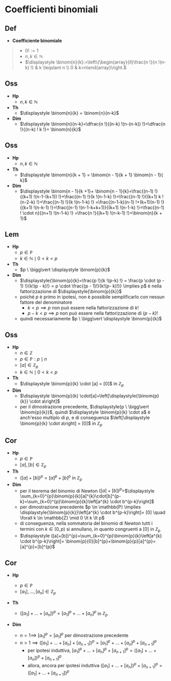 # Coefficienti binomiali

## Def

- **Coefficiente binomiale**

> - $0! := 1$
> - $n, k \in \mathbb{N}$
> - $\displaystyle \binom{n}{k}:=\left\{\begin{array}{ll}\frac{n !}{n !(n-k) !} & k \leqslant n \\ 0 & k>n\end{array}\right.$

## Oss

- **Hp**
  - $n, k \in \mathbb{N}$
- **Th**
  - $\displaystyle \binom{n}{k} = \binom{n}{n-k}$
- **Dim**
  - $\displaystyle \binom{n}{n-k}=\dfrac{n !}{(n-k) !(n-(n-k)) !}=\dfrac{n !}{(n-k) ! k !}= \binom{n}{k}$

## Oss

- **Hp**
  - $n, k \in \mathbb{N}$
- **Th**
  - $\displaystyle \binom{n}{k + 1} = \binom{n - 1}{k + 1} \binom{n - 1}{ k}$
- **Dim**
   - $\displaystyle \binom{n - 1}{k +1}+ \binom{n - 1}{k}=\frac{(n-1) !}{(k+1) !(n-1-(k+1)) !}+\frac{(n-1) !}{k !(n-1-k) !}=\frac{(n-1) !}{(k+1) k !(n-2-k) !}+\frac{(n-1) !}{k !(n-1-k) !} =\frac{(n-1-k)(n-1) !+(k+1)(n-1) !}{(k+1) !(n-k-1) !}=\frac{(n-1) !(n-1-k+k+1)}{(k+1) !(n-1-k) !}=\frac{(n-1) ! \cdot n}{(n+1) !(n-1-k) !} =\frac{n !}{(k+1) !(n-k-1) !}=\binom{n}{k + 1}$

## Lem

- **Hp**
  - $p \in \mathbb{P}$
  - $k \in \mathbb{N} \mid 0 \lt k \lt p$
- **Th**
  - $p \ \bigg\vert \displaystyle \binom{p}{k}$
- **Dim**
  - $\displaystyle{\binom{p}{k}=\frac{p !}{k !(p-k) !} = \frac{p \cdot (p - 1) !}{k!(p - k)!} = p \cdot \frac{(p - 1)!}{k!(p- k)!}} \implies p$ è nella fattorizzazione di $\displaystyle{\binom{p}{k}}$
  - poiché $p$ è primo in ipotesi, non è possibile semplificarlo con nessun fattore del denominatore
    - $k \lt p \implies p$ non può essere nella fattorizzazione di $k!$
    - $p - k \lt p \implies p$ non può essere nella fattorizzazione di $(p - k)!$
  - quindi necessariamente $p \ \bigg\vert \displaystyle \binom{p}{k}$

## Oss

- **Hp**
  - $n \in \mathbb{Z}$
  - $p \in \mathbb{P} : p \mid n$
  - $[a] \in \mathbb{Z}_{p}$
  - $k \in \mathbb{N} \mid 0 \lt k \lt p$
- **Th**
  - $\displaystyle \binom{p}{k} \cdot [a] = [0]$ in $\mathbb{Z}_p$
- **Dim**
  - $\displaystyle \binom{p}{k} \cdot[a]=\left[\displaystyle{\binom{p}{k}} \cdot a\right]$
  - per il dimostrazione precedente, $\displaystyle{p \ \bigg\vert \binom{p}{k}}$, quindi $\displaystyle \binom{p}{k} \cdot a$ è anch'esso multiplo di $p$, e di conseguenza $\left[\displaystyle \binom{p}{k} \cdot a\right] = [0]$ in $\mathbb{Z}_p$

## Cor

- **Hp**
  - $p \in \mathbb{P}$
  - $[a], [b] \in \mathbb{Z}_p$
- **Th**
  - $([a]+[b])^{p}=[a]^{p}+[b]^{p}$ in $\mathbb{Z}_p$
- **Dim**
  - per il teorema del binomio di Newton $([a]+[b])^{p}=$$\displaystyle \sum_{k=0}^{p}\binom{p}{k}[a]^{k}\cdot[b]^{p-k}=\sum_{k=0}^{p}\binom{p}{k}\left[a^{k} \cdot b^{p-k}\right]$
  -  per dimostrazione precedente $p \in \mathbb{P} \implies \displaystyle{\binom{p}{k}}\left[a^{k} \cdot b^{p-k}\right]= [0] \quad \forall k \in \mathbb{Z} \mid 0 \lt k \lt p$
    - di conseguenza, nella sommatoria del binomio di Newton tutti i termini con $k \in (0, p)$ si annullano, in quanto congruenti a $[0]$ in $\mathbb{Z}_p$
    - $\displaystyle ([a]+[b])^{p}=\sum_{k=0}^{p}\binom{p}{k}\left[a^{k} \cdot b^{p-k}\right]= \binom{p}{0}[b]^{p}+\binom{p}{p}[a]^{p}=[a]^{p}+[b]^{p}$

## Cor

- **Hp**
  - $p \in \mathbb{P}$
  - $[a_1], \ldots, [a_n] \in \mathbb{Z}_p$
- **Th**
  - $\left(\left[a_{1}\right]+\ldots+\left[a_{n}\right]\right)^{p}=\left[a_{1}\right]^{p}+\ldots+\left[a_{n}\right]^{p}$ in $\mathbb{Z}_p$
- **Dim**

  - $n = 1 \implies$ $\left[a_{1}\right]^{p}=\left[a_{1}\right]^{p}$ per dimostrazione precedente
  - $n>1 \implies\left(\left[a_{1}\right]+\ldots+\left[a_{n}\right]+\left[a_{n+1}\right]\right)^{p}=  \left[a_{1}\right]^{p}+\ldots+\left[a_{n}\right]^{p}+\left[a_{n+1}\right]^{p}$
    - per ipotesi induttiva, $\left[a_{1}\right]^{p}+\ldots+\left[a_{n}\right]^{p}+\left[a_{n+1}\right]^{p}=  \left(\left[a_{1}\right]+\ldots+\left[a_{n}\right]\right)^{p}+\left[a_{n+1}\right]^{p}$
    - allora, ancora per ipotesi induttiva $\left(\left[a_{1}\right]+\ldots+\left[a_{n}\right]\right)^{p}+\left[a_{n+1}\right]^{p}=  \left(\left[a_{1}\right]+\ldots+\left[a_{n+1}\right]\right)^{p}$
